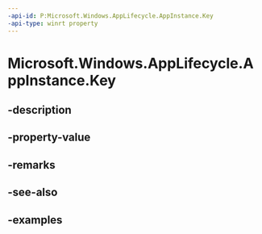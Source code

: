 ```yaml
---
-api-id: P:Microsoft.Windows.AppLifecycle.AppInstance.Key
-api-type: winrt property
---
```


# Microsoft.Windows.AppLifecycle.AppInstance.Key

<!--
public string Key { get; }
-->


## -description

## -property-value

## -remarks

## -see-also

## -examples


